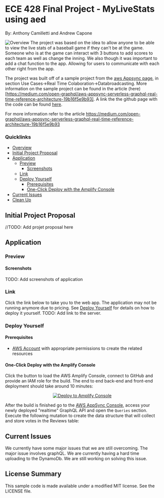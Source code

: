 # ECE 428 Final Project - MyLiveStats using aed
By: Anthony Camilletti and Andrew Capone

![Overview](/media/realtime-refarch.png)
The project was based on the idea to allow anyone to be able to view the live stats of a baseball game if they can't be at the game. Someone who is at the game can interact with 3 buttons to add scores to each team as well as change the inning. We also though it was important to add a chat function to the app. Allowing for users to communicate with each other right from the app.

The project was built off of a sample project from the [aws Appsync page](https://aws.amazon.com/appsync/), in section Use Cases->Real Time Colaboration->Databroadcasting.
More information on the sample project can be found in the article (here)[https://medium.com/open-graphql/aws-appsync-serverless-graphql-real-time-reference-architecture-19b16f5e9b93]. A link the the github page with the code can be found [here](https://github.com/aws-samples/appsync-refarch-realtime).

For more information refer to the article https://medium.com/open-graphql/aws-appsync-serverless-graphql-real-time-reference-architecture-19b16f5e9b93

### Quicklinks
- [Overview](#overview)
- [Initial Project Proposal](#initial-project-proposal)
- [Application](#application)
  - [Preview](#application-preview)
    - [Screenshots](#screenshots)
  - [Link](#link)
  - [Deploy Yourself](#deploy-yourself)
    - [Prerequisites](#prerequisites)
    - [One-Click Deploy with the Amplify Console](#one-click-deploy-with-the-amplify-console)
- [Current Issues](#current-issues)
- [Clean Up](#clean-up)

## Initial Project Proposal

//TODO: Add projet proposal here

## Application

### Preview

#### Screenshots
TODO: Add screenshots of application

### Link

Click the link below to take you to the web app. The application may not be running anymore due to pricing. See [Deploy Yourself](#deploy-yourself) for details on how to deploy it yourself.
TODO: Add link to the server.

### Deploy Yourself

#### Prerequisites

- [AWS Account](https://aws.amazon.com/mobile/details) with appropriate permissions to create the related resources

#### One-Click Deploy with the Amplify Console

Click the button to load the AWS Amplify Console, connect to GitHub and provide an IAM role for the build. The end to end back-end and front-end deployment should take around 10 minutes:

<p align="center">
    <a href="https://console.aws.amazon.com/amplify/home#/deploy?repo=https://github.com/AnthonyCamil/MyLiveStats.git" target="_blank">
        <img src="https://oneclick.amplifyapp.com/button.svg" alt="Deploy to Amplify Console">
    </a>
</p>

After the build is finished go to the [AWS AppSync Console](https://console.aws.amazon.com/appsync/home), access your newly deployed "realtime" GraphQL API and open the `Queries` section. Execute the following mutation to create the data structure that will collect and store votes in the Reviews table:

## Current Issues

We currently have some major issues that we are still overcoming. The major issue involves graphQL. We are currently having a hard time uploading to the DynamoDb. We are still working on solving this issue.
 
## License Summary

This sample code is made available under a modified MIT license. See the LICENSE file.
